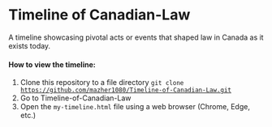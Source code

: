 # Timeline of Canadian-Law


A timeline showcasing pivotal acts or events that shaped law in Canada as it exists today. 


<h4>How to view the timeline:</h4>

1. Clone this repository to a file directory <code>git clone https://github.com/mazher1080/Timeline-of-Canadian-Law.git</code>
2. Go to Timeline-of-Canadian-Law
3. Open the <code>my-timeline.html</code> file using a web browser (Chrome, Edge, etc.)
